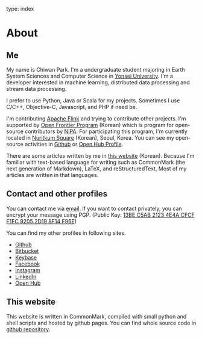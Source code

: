 type: index

# About

## Me

My name is Chiwan Park. I'm a undergraduate student majoring in Earth System Sciences and Computer Science in [Yonsei University](http://www.yonsei.ac.kr). I'm a developer interested in machine learning, distributed data processing and stream data processing.

I prefer to use Python, Java or Scala for my projects. Sometimes I use C/C++, Objective-C, Javascript, and PHP if need be.

I'm contributing [Apache Flink](http://flink.apache.org) and trying to contribute other projects. I'm supported by [Open Frontier Program](http://www.oss.kr/oss_dev_intro) (Korean) which is program for open-source contributors by [NIPA](http://nipa.kr). For participating this program, I'm currently located in [Nuritkum Square](http://nuri.nipa.kr/) (Korean), Seoul, Korea. You can see my open-source activities in [Github](https://github.com/chiwanpark) or [Open Hub Profile](https://www.openhub.net/accounts/chiwanpark). 

There are some articles written by me in [this website](/articles/) (Korean). Because I'm familiar with text-based language for writing such as CommonMark (the next generation of Markdown), LaTeX, and reStructuredText, Most of my articles are written in that languages.

## Contact and other profiles

You can contact me via [email](http://www.google.com/recaptcha/mailhide/d?k=01zdK04x7A3jyfFdz2qu8eLQ==&c=snsdlvUXCQklJ8Ni_YyX6t5Th2n07aWoHpGBpW8JY5k=). If you want to contact privately, you can encrypt your message using PGP. (Public Key: [13BE C5AB 2123 4E4A CFCF F1FC 9205 2D19 8F14 F96E](https://keybase.io/chiwanpark/key.asc))

You can find my other profiles in following sites.

* [Github](https://github.com/chiwanpark)
* [Bitbucket](https://bitbucket.org/chiwanpark)
* [Keybase](https://keybase.io/chiwanpark)
* [Facebook](https://fb.me/chiwanpark)
* [Instagram](http://instagram.com/chiwanpark)
* [LinkedIn](https://www.linkedin.com/in/chiwanpark)
* [Open Hub](https://www.openhub.net/accounts/chiwanpark)

## This website

This website is written in CommonMark, compiled with small python and shell scripts and hosted by github pages. You can find whole source code in [github repository](http://github.com/chiwanpark/chiwanpark.github.io).
